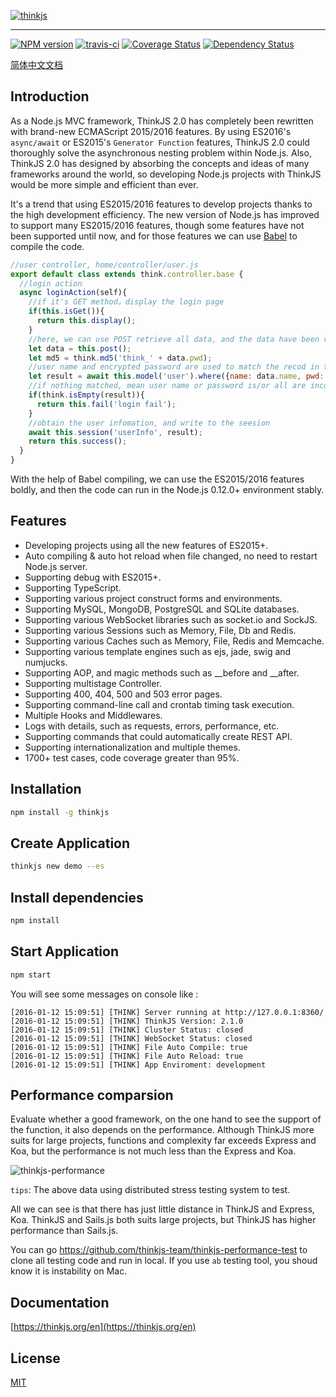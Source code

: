 [![thinkjs](https://p.ssl.qhimg.com/d/inn/e270ec1e/logo_large.jpg)](https://thinkjs.org/)

-----

[![NPM version](https://img.shields.io/npm/v/thinkjs.svg?style=flat-square)](http://badge.fury.io/js/thinkjs)
[![travis-ci](https://img.shields.io/travis/75team/thinkjs.svg?style=flat-square)](https://travis-ci.org/75team/thinkjs)
[![Coverage Status](https://img.shields.io/coveralls/75team/thinkjs.svg?style=flat-square)](https://coveralls.io/github/75team/thinkjs)
[![Dependency Status](https://david-dm.org/75team/thinkjs.svg)](https://david-dm.org/75team/thinkjs)

[简体中文文档](https://github.com/75team/thinkjs/blob/master/README_zh-CN.md)


## Introduction 

As a Node.js MVC framework, ThinkJS 2.0 has completely been rewritten with brand-new ECMAScript 2015/2016 features. By using ES2016's `async/await` or ES2015's `Generator Function` features, ThinkJS 2.0 could thoroughly solve the asynchronous nesting problem within Node.js. Also, ThinkJS 2.0 has designed by absorbing the concepts and ideas of many frameworks around the world, so developing Node.js projects with ThinkJS would be more simple and efficient than ever.

It's a trend that using ES2015/2016 features to develop projects thanks to the high development efficiency. The new version of Node.js has improved to support many ES2015/2016 features, though some features have not been supported until now, and for those features we can use [Babel](http://babeljs.io/) to compile the code.

```js
//user controller, home/controller/user.js
export default class extends think.controller.base {
  //login action
  async loginAction(self){
    //if it's GET method，display the login page
    if(this.isGet()){
      return this.display();
    }
    //here, we can use POST retrieve all data, and the data have been validated in the logic
    let data = this.post();
    let md5 = think.md5('think_' + data.pwd);
    //user name and encrypted password are used to match the recod in the database
    let result = await this.model('user').where({name: data.name, pwd: md5}).find();
    //if nothing matched, mean user name or password is/or all are incorrect
    if(think.isEmpty(result)){
      return this.fail('login fail');
    }
    //obtain the user infomation, and write to the seesion
    await this.session('userInfo', result);
    return this.success();
  }
}
```

With the help of Babel compiling, we can use the ES2015/2016 features boldly, and then the code can run in the Node.js 0.12.0+ environment stably.

## Features

* Developing projects using all the new features of ES2015+.
* Auto compiling & auto hot reload when file changed, no need to restart Node.js server.
* Supporting debug with ES2015+.
* Supporting TypeScript.
* Supporting various project construct forms and environments.
* Supporting MySQL, MongoDB, PostgreSQL and SQLite databases.
* Supporting various WebSocket libraries such as socket.io and SockJS.
* Supporting various Sessions such as Memory, File, Db and Redis.
* Supporting various Caches such as Memory, File, Redis and Memcache.
* Supporting various template engines such as ejs, jade, swig and numjucks.
* Supporting AOP, and magic methods such as __before and __after.
* Supporting multistage Controller.
* Supporting 400, 404, 500 and 503 error pages.
* Supporting command-line call and crontab timing task execution.
* Multiple Hooks and Middlewares.
* Logs with details, such as requests, errors, performance, etc.
* Supporting commands that could automatically create REST API.
* Supporting internationalization and multiple themes.
* 1700+ test cases, code coverage greater than 95%.

## Installation

```sh
npm install -g thinkjs
```

## Create Application

```sh
thinkjs new demo --es
```

## Install dependencies

```sh
npm install
```

## Start Application

```sh
npm start
```

You will see some messages on console like :

```text
[2016-01-12 15:09:51] [THINK] Server running at http://127.0.0.1:8360/
[2016-01-12 15:09:51] [THINK] ThinkJS Version: 2.1.0
[2016-01-12 15:09:51] [THINK] Cluster Status: closed
[2016-01-12 15:09:51] [THINK] WebSocket Status: closed
[2016-01-12 15:09:51] [THINK] File Auto Compile: true
[2016-01-12 15:09:51] [THINK] File Auto Reload: true
[2016-01-12 15:09:51] [THINK] App Enviroment: development
```

## Performance comparsion

Evaluate whether a good framework, on the one hand to see the support of the function, it also depends on the performance. Although ThinkJS more suits for large projects, functions and complexity far exceeds Express and Koa, but the performance is not much less than the Express and Koa.

![thinkjs-performance](https://p.ssl.qhimg.com/t01897b6d34f6e0ea31.png)

`tips`: The above data using distributed stress testing system to test.

All we can see is that there has just little distance in ThinkJS and Express, Koa. ThinkJS and Sails.js both suits large projects, but ThinkJS has higher performance than Sails.js.

You can go <https://github.com/thinkjs-team/thinkjs-performance-test> to clone all testing code and run in local. If you use `ab` testing tool, you shoud know it is instability on Mac.

## Documentation

[https://thinkjs.org/en](https://thinkjs.org/en)

## License

[MIT](https://github.com/75team/thinkjs/blob/master/LICENSE)

